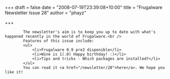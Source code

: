 
+++
draft = false
date = "2008-07-19T23:39:08+10:00"
title = "Frugalware Newsletter Issue 28"
author = "phayz"

+++

            The newsletter's aim is to keep you up to date with what's happened recently in the world of Frugalware.<br />
            Features of this issue include:
            <ul>
                <li>Frugalware 0.9 pre2 disponible</li>
                <li>Wine is 1(.0) Happy birthday! :)</li>
                <li>Tips and tricks - Which packages are installed?</li>
            </ul>
            You can read it <a href="/newsletter/28">here</a>. We hope you like it!
            
        